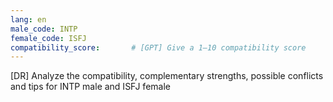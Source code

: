 ```yaml
---
lang: en
male_code: INTP
female_code: ISFJ
compatibility_score:       # [GPT] Give a 1–10 compatibility score
---
```


[DR] Analyze the compatibility, complementary strengths, possible conflicts and tips for INTP male and ISFJ female

